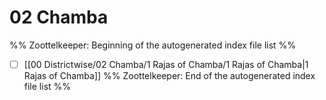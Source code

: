 # 02 Chamba
%% Zoottelkeeper: Beginning of the autogenerated index file list  %%
- [ ]  [[00 Districtwise/02 Chamba/1 Rajas of Chamba/1 Rajas of Chamba|1 Rajas of Chamba]]
%% Zoottelkeeper: End of the autogenerated index file list  %%
